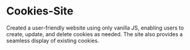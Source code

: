 # Cookies-Site
Created a user-friendly website using only vanilla JS, enabling users to create, update, and delete cookies as needed. The site also provides a seamless display of existing cookies.
